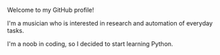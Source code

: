 Welcome to my GitHub profile!

I'm a musician who is interested in research and automation of everyday tasks.

I'm a noob in coding, so I decided to start learning Python.
